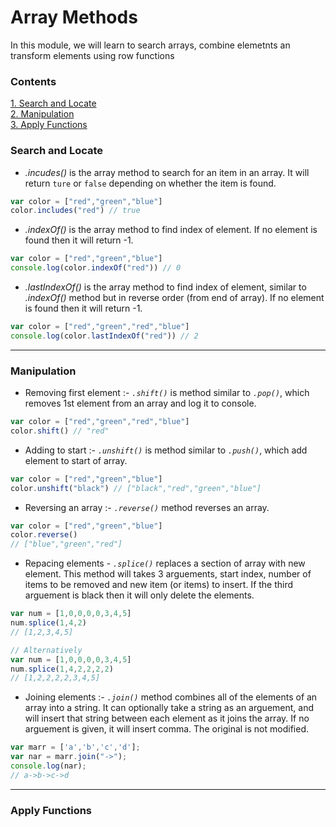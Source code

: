 # Array Methods

In this module, we will learn to search arrays, combine elemetnts an transform elements using row functions

### Contents
[1. Search and Locate](#search-and-locate)  
[2. Manipulation](#manipulation)  
[3. Apply Functions](#apply-functions)

### Search and Locate
- *.incudes()* is the array method to search for an item in an array. It will return `ture` or `false` depending on whether the item is found.
``` js
var color = ["red","green","blue"]
color.includes("red") // true
```

- *.indexOf()* is the array method to find index of element. If no element is found then it will return -1.
``` js
var color = ["red","green","blue"]
console.log(color.indexOf("red")) // 0
```

- *.lastIndexOf()* is the array method to find index of element, similar to *.indexOf()* method but in reverse order (from end of array). If no element is found then it will return -1.
``` js
var color = ["red","green","red","blue"]
console.log(color.lastIndexOf("red")) // 2
```

------------------------------------------
### Manipulation
- Removing first element :- *`.shift()`* is method similar to *`.pop()`*, which removes 1st element from an array and log it to console.
``` js
var color = ["red","green","red","blue"]
color.shift() // "red"
```
- Adding to start :- *`.unshift()`* is method similar to *`.push()`*, which add element to start of array.
``` js
var color = ["red","green","blue"]
color.unshift("black") // ["black","red","green","blue"]
```

- Reversing an array :- *`.reverse()`* method reverses an array.
``` js
var color = ["red","green","blue"]
color.reverse()
// ["blue","green","red"]
```

- Repacing elements - *`.splice()`* replaces a section of array with new element. This method will takes 3 arguements, start index, number of items to be removed and new item (or items) to insert. If the third arguement is black then it will only delete the elements.
``` js
var num = [1,0,0,0,0,3,4,5]
num.splice(1,4,2)
// [1,2,3,4,5]

// Alternatively
var num = [1,0,0,0,0,3,4,5]
num.splice(1,4,2,2,2,2)
// [1,2,2,2,2,3,4,5]
```

- Joining elements :- *`.join()`* method combines all of the elements of an array into a string. It can optionally take a string as an arguement, and will insert that string between each element as it joins the array. If no arguement is given, it will insert comma. The original is not modified.
``` js
var marr = ['a','b','c','d'];
var nar = marr.join("->");
console.log(nar);
// a->b->c->d
```
------------------
### Apply Functions